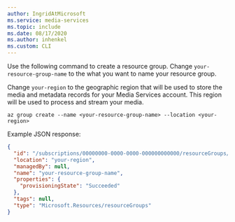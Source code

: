 ```yaml
---
author: IngridAtMicrosoft
ms.service: media-services 
ms.topic: include
ms.date: 08/17/2020
ms.author: inhenkel
ms.custom: CLI
---
```


<!-- Create a resource group -->

Use the following command to create a resource group. Change `your-resource-group-name` to the what you want to name your resource group.

Change `your-region` to the geographic region that will be used to store the media and metadata records for your Media Services account. This region will be used to process and stream your media.

```azurecli-interactive
az group create --name <your-resource-group-name> --location <your-region>
```

Example JSON response:

```json
{
  "id": "/subscriptions/00000000-0000-0000-000000000000/resourceGroups/your-resource-group-name",
  "location": "your-region",
  "managedBy": null,
  "name": "your-resource-group-name",
  "properties": {
    "provisioningState": "Succeeded"
  },
  "tags": null,
  "type": "Microsoft.Resources/resourceGroups"
}
```
